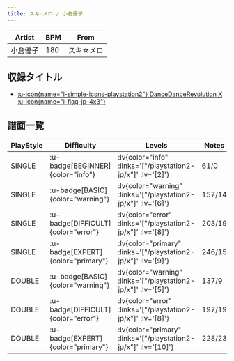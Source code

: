 ```yaml
---
title: スキ☆メロ / 小倉優子
---
```


|Artist|BPM|From|
|------|---|----|
|小倉優子|180|スキ☆メロ|

## 収録タイトル

- [ :u-icon{name="i-simple-icons-playstation2"} DanceDanceRevolution X :u-icon{name="i-flag-jp-4x3"} ](/playstation2-jp/x)

## 譜面一覧

|PlayStyle|Difficulty|Levels|Notes|Movie|
|---------|----------|------|-----|-----|
|SINGLE| :u-badge[BEGINNER]{color="info"} | :lv{color="info" :links='["/playstation2-jp/x"]' :lv='[2]'} |61/0||
|SINGLE| :u-badge[BASIC]{color="warning"} | :lv{color="warning" :links='["/playstation2-jp/x"]' :lv='[6]'} |157/14||
|SINGLE| :u-badge[DIFFICULT]{color="error"} | :lv{color="error" :links='["/playstation2-jp/x"]' :lv='[8]'} |203/19||
|SINGLE| :u-badge[EXPERT]{color="primary"} | :lv{color="primary" :links='["/playstation2-jp/x"]' :lv='[9]'} |246/15||
|DOUBLE| :u-badge[BASIC]{color="warning"} | :lv{color="warning" :links='["/playstation2-jp/x"]' :lv='[5]'} |137/9||
|DOUBLE| :u-badge[DIFFICULT]{color="error"} | :lv{color="error" :links='["/playstation2-jp/x"]' :lv='[8]'} |197/19||
|DOUBLE| :u-badge[EXPERT]{color="primary"} | :lv{color="primary" :links='["/playstation2-jp/x"]' :lv='[10]'} |228/23||
